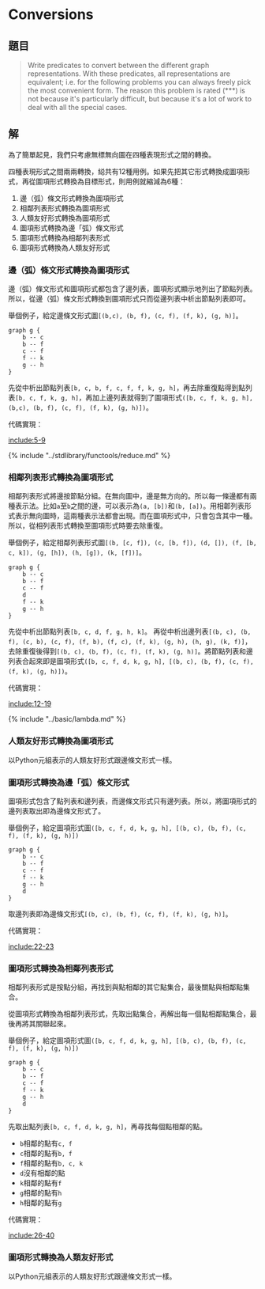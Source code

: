 # Conversions

## 題目

>Write predicates to convert between the different graph representations. With these predicates, all representations are equivalent; i.e. for the following problems you can always freely pick the most convenient form. The reason this problem is rated (***) is not because it's particularly difficult, but because it's a lot of work to deal with all the special cases. 

## 解

為了簡單起見，我們只考慮無標無向圖在四種表現形式之間的轉換。

四種表現形式之間兩兩轉換，縂共有12種用例。如果先把其它形式轉換成圖項形式，再從圖項形式轉換為目標形式，則用例就縮減為6種：

1. 邊（弧）條文形式轉換為圖項形式
2. 相鄰列表形式轉換為圖項形式
3. 人類友好形式轉換為圖項形式
4. 圖項形式轉換為邊「弧）條文形式
5. 圖項形式轉換為相鄰列表形式
6. 圖項形式轉換為人類友好形式

### 邊（弧）條文形式轉換為圖項形式

邊（弧）條文形式和圖項形式都包含了邊列表，圖項形式顯示地列出了節點列表。所以，從邊（弧）條文形式轉換到圖項形式只而從邊列表中析出節點列表即可。

舉個例子，給定邊條文形式圖`[(b,c), (b, f), (c, f), (f, k), (g, h)]`。

```plantuml
graph g {
    b -- c
    b -- f
    c -- f
    f -- k
    g -- h
}
```

先從中析出節點列表`[b, c, b, f, c, f, f, k, g, h]`，再去除重復點得到點列表`[b, c, f, k, g, h]`，再加上邊列表就得到了圖項形式`([b, c, f, k, g, h], (b,c), (b, f), (c, f), (f, k), (g, h)])`。

代碼實現：

[include:5-9](../../../python99/graph/p601.py)

{% include "../stdlibrary/functools/reduce.md" %}

### 相鄰列表形式轉換為圖項形式

相鄰列表形式將邊按節點分組。在無向圖中，邊是無方向的。所以每一條邊都有兩種表示法。比如`a`至`b`之間的邊，可以表示為`(a, [b])`和`(b, [a])`。用相郼列表形式表示無向圖時，這兩種表示法都會出現。而在圖項形式中，只會包含其中一種。所以，從相列表形式轉換至圖項形式時要去除重復。

舉個例子，給定相鄰列表形式圖`[(b, [c, f]), (c, [b, f]), (d, []), (f, [b, c, k]), (g, [h]), (h, [g]), (k, [f])]`。

```plantuml
graph g {
    b -- c
    b -- f
    c -- f
    d
    f -- k
    g -- h
}
```

先從中析出節點列表`[b, c, d, f, g, h, k]`。
再從中析出邊列表`[(b, c), (b, f), (c, b), (c, f), (f, b), (f, c), (f, k), (g, h), (h, g), (k, f)]`，去除重復後得到`[(b, c), (b, f), (c, f), (f, k), (g, h)]`。將節點列表和邊列表合起來即是圖項形式`([b, c, f, d, k, g, h], [(b, c), (b, f), (c, f), (f, k), (g, h)])`。

代碼實現：

[include:12-19](../../../python99/graph/p601.py)

{% include "../basic/lambda.md" %}

### 人類友好形式轉換為圖項形式

以Python元組表示的人類友好形式跟邊條文形式一樣。

### 圖項形式轉換為邊「弧）條文形式

圖項形式包含了點列表和邊列表，而邊條文形式只有邊列表。所以，將圖項形式的邊列表取出即為邊條文形式了。

舉個例子，給定圖項形式圖`([b, c, f, d, k, g, h], [(b, c), (b, f), (c, f), (f, k), (g, h)])`

```plantuml
graph g {
    b -- c
    b -- f
    c -- f
    f -- k
    g -- h
    d
}
```

取邊列表即為邊條文形式`[(b, c), (b, f), (c, f), (f, k), (g, h)]`。

代碼實現：

[include:22-23](../../../python99/graph/p601.py)

### 圖項形式轉換為相鄰列表形式

相鄰列表形式是按點分組，再找到與點相鄰的其它點集合，最後關點與相鄰點集合。

從圖項形式轉換為相鄰列表形式，先取出點集合，再解出每一個點相鄰點集合，最後再將其關聯起來。

舉個例子，給定圖項形式圖`([b, c, f, d, k, g, h], [(b, c), (b, f), (c, f), (f, k), (g, h)])`

```plantuml
graph g {
    b -- c
    b -- f
    c -- f
    f -- k
    g -- h
    d
}
```

先取出點列表`[b, c, f, d, k, g, h]`，再尋找每個點相鄰的點。

* `b`相鄰的點有`c, f`
* `c`相鄰的點有`b, f`
* `f`相鄰的點有`b, c, k`
* `d`沒有相鄰的點
* `k`相鄰的點有`f`
* `g`相鄰的點有`h`
* `h`相鄰的點有`g`

代碼實現：

[include:26-40](../../../python99/graph/p601.py)

### 圖項形式轉換為人類友好形式

以Python元組表示的人類友好形式跟邊條文形式一樣。